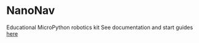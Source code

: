 # NanoNav
Educational MicroPython robotics kit
See documentation and start guides [here](https://bram-hub.github.io/NanoNav/)
